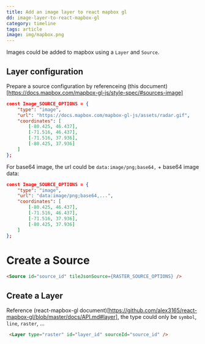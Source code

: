 ```yaml
---
title: Add an image layer to react mapbox gl
dd: image-layer-to-react-mapbox-gl
category: timeline
tags: article
image: img/mapbox.png
---
```


Images could be added to mapbox using a `Layer` and `Source`.

## Layer configuration
Prepare a source configuration by referenceing (this document)[https://docs.mapbox.com/mapbox-gl-js/style-spec/#sources-image]

```json
const Image_SOURCE_OPTIONS = {
    "type": "image",
    "url": "https://docs.mapbox.com/mapbox-gl-js/assets/radar.gif",
    "coordinates": [
        [-80.425, 46.437],
        [-71.516, 46.437],
        [-71.516, 37.936],
        [-80.425, 37.936]
    ] 
};
```
For base64 image, the url could be `data:image/png;base64,` + base64 image data:
```json
const Image_SOURCE_OPTIONS = {
    "type": "image",
    "url": "data:image/png;base64,...",
    "coordinates": [
        [-80.425, 46.437],
        [-71.516, 46.437],
        [-71.516, 37.936],
        [-80.425, 37.936]
    ] 
};
```

# Create a Source

```html
<Source id="source_id" tileJsonSource={RASTER_SOURCE_OPTIONS} />
```

## Create a Layer
Reference (react-mapbox-gl document)[https://github.com/alex3165/react-mapbox-gl/blob/master/docs/API.md#layer], the type could only be `symbol`, `line`, `raster`, ... 
```html
 <Layer type="raster" id="layer_id" sourceId="source_id" />
```